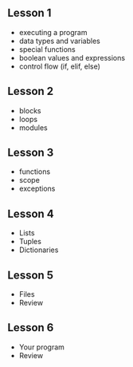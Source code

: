 ## Lesson 1
- executing a program
- data types and variables
- special functions
- boolean values and expressions
- control flow (if, elif, else)

## Lesson 2
- blocks
- loops
- modules

## Lesson 3
- functions
- scope
- exceptions

## Lesson 4
- Lists
- Tuples
- Dictionaries

## Lesson 5
- Files
- Review

## Lesson 6
- Your program
- Review

